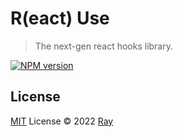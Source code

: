 # R(eact) Use

> The next-gen react hooks library.

[![NPM version](https://img.shields.io/npm/v/@r-use/all?color=a1b858&label=)](https://www.npmjs.com/package/@r-use/all)

## License

[MIT](./LICENSE) License © 2022 [Ray](https://github.com/so1ve)
